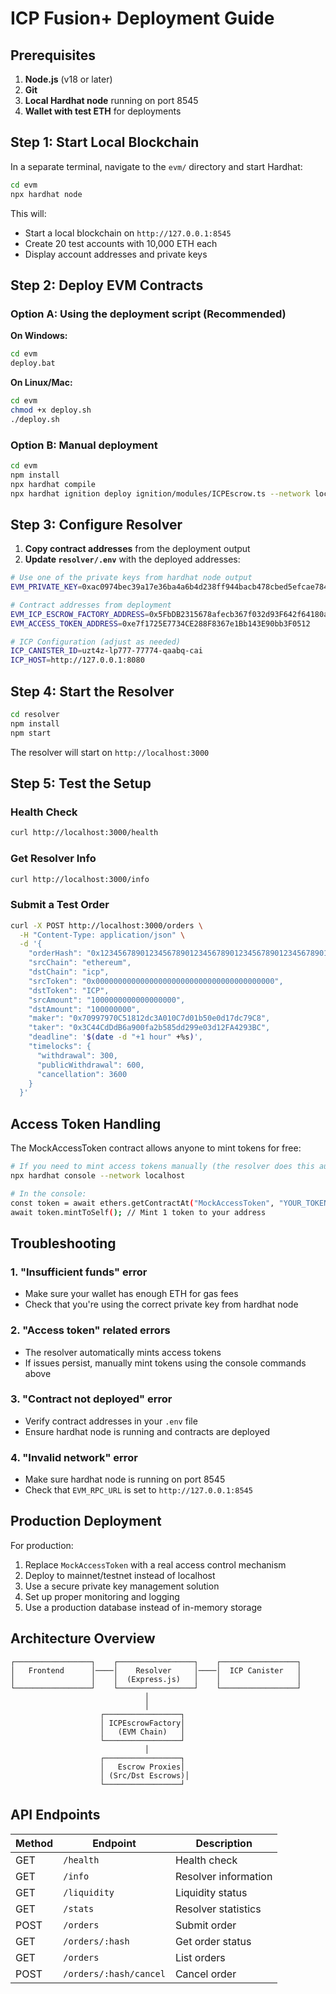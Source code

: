 # ICP Fusion+ Deployment Guide

## Prerequisites

1. **Node.js** (v18 or later)
2. **Git**
3. **Local Hardhat node** running on port 8545
4. **Wallet with test ETH** for deployments

## Step 1: Start Local Blockchain

In a separate terminal, navigate to the `evm/` directory and start Hardhat:

```bash
cd evm
npx hardhat node
```

This will:
- Start a local blockchain on `http://127.0.0.1:8545`
- Create 20 test accounts with 10,000 ETH each
- Display account addresses and private keys

## Step 2: Deploy EVM Contracts

### Option A: Using the deployment script (Recommended)

**On Windows:**
```cmd
cd evm
deploy.bat
```

**On Linux/Mac:**
```bash
cd evm
chmod +x deploy.sh
./deploy.sh
```

### Option B: Manual deployment

```bash
cd evm
npm install
npx hardhat compile
npx hardhat ignition deploy ignition/modules/ICPEscrow.ts --network localhost
```

## Step 3: Configure Resolver

1. **Copy contract addresses** from the deployment output
2. **Update `resolver/.env`** with the deployed addresses:

```bash
# Use one of the private keys from hardhat node output
EVM_PRIVATE_KEY=0xac0974bec39a17e36ba4a6b4d238ff944bacb478cbed5efcae784d7bf4f2ff80

# Contract addresses from deployment
EVM_ICP_ESCROW_FACTORY_ADDRESS=0x5FbDB2315678afecb367f032d93F642f64180aa3
EVM_ACCESS_TOKEN_ADDRESS=0xe7f1725E7734CE288F8367e1Bb143E90bb3F0512

# ICP Configuration (adjust as needed)
ICP_CANISTER_ID=uzt4z-lp777-77774-qaabq-cai
ICP_HOST=http://127.0.0.1:8080
```

## Step 4: Start the Resolver

```bash
cd resolver
npm install
npm start
```

The resolver will start on `http://localhost:3000`

## Step 5: Test the Setup

### Health Check
```bash
curl http://localhost:3000/health
```

### Get Resolver Info
```bash
curl http://localhost:3000/info
```

### Submit a Test Order
```bash
curl -X POST http://localhost:3000/orders \
  -H "Content-Type: application/json" \
  -d '{
    "orderHash": "0x1234567890123456789012345678901234567890123456789012345678901234",
    "srcChain": "ethereum",
    "dstChain": "icp",
    "srcToken": "0x0000000000000000000000000000000000000000",
    "dstToken": "ICP",
    "srcAmount": "1000000000000000000",
    "dstAmount": "100000000",
    "maker": "0x70997970C51812dc3A010C7d01b50e0d17dc79C8",
    "taker": "0x3C44CdDdB6a900fa2b585dd299e03d12FA4293BC",
    "deadline": '$(date -d "+1 hour" +%s)',
    "timelocks": {
      "withdrawal": 300,
      "publicWithdrawal": 600,
      "cancellation": 3600
    }
  }'
```

## Access Token Handling

The MockAccessToken contract allows anyone to mint tokens for free:

```bash
# If you need to mint access tokens manually (the resolver does this automatically)
npx hardhat console --network localhost

# In the console:
const token = await ethers.getContractAt("MockAccessToken", "YOUR_TOKEN_ADDRESS");
await token.mintToSelf(); // Mint 1 token to your address
```

## Troubleshooting

### 1. "Insufficient funds" error
- Make sure your wallet has enough ETH for gas fees
- Check that you're using the correct private key from hardhat node

### 2. "Access token" related errors
- The resolver automatically mints access tokens
- If issues persist, manually mint tokens using the console commands above

### 3. "Contract not deployed" error
- Verify contract addresses in your `.env` file
- Ensure hardhat node is running and contracts are deployed

### 4. "Invalid network" error
- Make sure hardhat node is running on port 8545
- Check that `EVM_RPC_URL` is set to `http://127.0.0.1:8545`

## Production Deployment

For production:

1. Replace `MockAccessToken` with a real access control mechanism
2. Deploy to mainnet/testnet instead of localhost
3. Use a secure private key management solution
4. Set up proper monitoring and logging
5. Use a production database instead of in-memory storage

## Architecture Overview

```
┌─────────────────┐    ┌─────────────────┐    ┌─────────────────┐
│   Frontend      │────│    Resolver     │────│  ICP Canister   │
│                 │    │  (Express.js)   │    │                 │
└─────────────────┘    └─────────────────┘    └─────────────────┘
                              │
                              │
                    ┌─────────────────┐
                    │ ICPEscrowFactory│
                    │   (EVM Chain)   │
                    └─────────────────┘
                              │
                    ┌─────────────────┐
                    │   Escrow Proxies│
                    │ (Src/Dst Escrows)│
                    └─────────────────┘
```

## API Endpoints

| Method | Endpoint | Description |
|--------|----------|-------------|
| GET | `/health` | Health check |
| GET | `/info` | Resolver information |
| GET | `/liquidity` | Liquidity status |
| GET | `/stats` | Resolver statistics |
| POST | `/orders` | Submit order |
| GET | `/orders/:hash` | Get order status |
| GET | `/orders` | List orders |
| POST | `/orders/:hash/cancel` | Cancel order |
